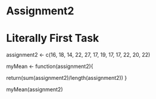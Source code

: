 # Assignment2
# Literally First Task

assignment2 <- c(16, 18, 14, 22, 27, 17, 19, 17, 17, 22, 20, 22)


myMean <- function(assignment2){
  
  return(sum(assignment2)/length(assignment2))
}

myMean(assignment2)
